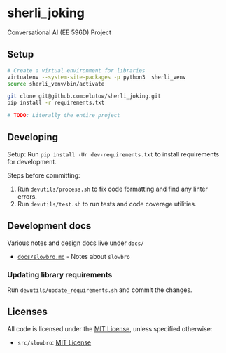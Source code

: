# sherli_joking

Conversational AI (EE 596D) Project

## Setup

```sh
# Create a virtual environment for libraries
virtualenv --system-site-packages -p python3  sherli_venv
source sherli_venv/bin/activate

git clone git@github.com:elutow/sherli_joking.git
pip install -r requirements.txt

# TODO: Literally the entire project
```

## Developing

Setup: Run `pip install -Ur dev-requirements.txt` to install requirements for development.

Steps before committing:

1. Run `devutils/process.sh` to fix code formatting and find any linter errors.
2. Run `devutils/test.sh` to run tests and code coverage utilities.

## Development docs

Various notes and design docs live under `docs/`

* [`docs/slowbro.md`](docs/slowbro.md) - Notes about `slowbro`

### Updating library requirements

Run `devutils/update_requirements.sh` and commit the changes.

## Licenses

All code is licensed under the [MIT License](LICENSE), unless specified otherwise:

* `src/slowbro`: [MIT License](src/slowbro/LICENSE)
